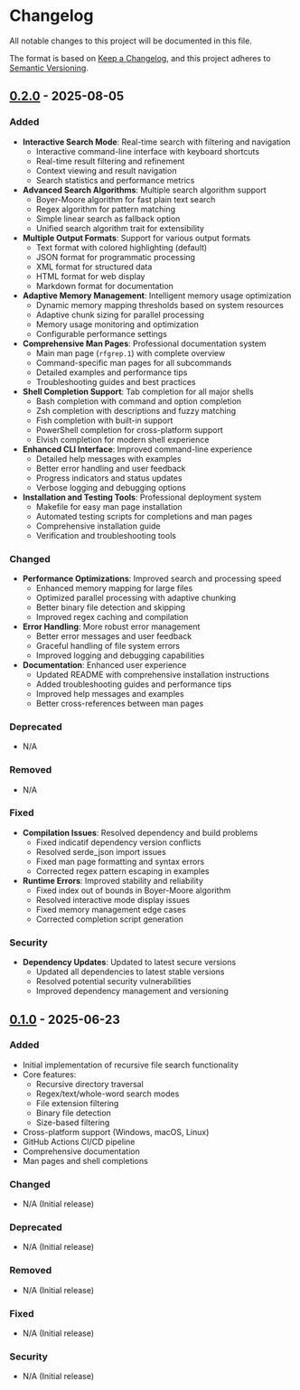 # Changelog
All notable changes to this project will be documented in this file.

The format is based on [Keep a Changelog](https://keepachangelog.com/en/1.0.0/),
and this project adheres to [Semantic Versioning](https://semver.org/spec/v2.0.0.html).

## [0.2.0] - 2025-08-05

### Added
- **Interactive Search Mode**: Real-time search with filtering and navigation
  - Interactive command-line interface with keyboard shortcuts
  - Real-time result filtering and refinement
  - Context viewing and result navigation
  - Search statistics and performance metrics
- **Advanced Search Algorithms**: Multiple search algorithm support
  - Boyer-Moore algorithm for fast plain text search
  - Regex algorithm for pattern matching
  - Simple linear search as fallback option
  - Unified search algorithm trait for extensibility
- **Multiple Output Formats**: Support for various output formats
  - Text format with colored highlighting (default)
  - JSON format for programmatic processing
  - XML format for structured data
  - HTML format for web display
  - Markdown format for documentation
- **Adaptive Memory Management**: Intelligent memory usage optimization
  - Dynamic memory mapping thresholds based on system resources
  - Adaptive chunk sizing for parallel processing
  - Memory usage monitoring and optimization
  - Configurable performance settings
- **Comprehensive Man Pages**: Professional documentation system
  - Main man page (`rfgrep.1`) with complete overview
  - Command-specific man pages for all subcommands
  - Detailed examples and performance tips
  - Troubleshooting guides and best practices
- **Shell Completion Support**: Tab completion for all major shells
  - Bash completion with command and option completion
  - Zsh completion with descriptions and fuzzy matching
  - Fish completion with built-in support
  - PowerShell completion for cross-platform support
  - Elvish completion for modern shell experience
- **Enhanced CLI Interface**: Improved command-line experience
  - Detailed help messages with examples
  - Better error handling and user feedback
  - Progress indicators and status updates
  - Verbose logging and debugging options
- **Installation and Testing Tools**: Professional deployment system
  - Makefile for easy man page installation
  - Automated testing scripts for completions and man pages
  - Comprehensive installation guide
  - Verification and troubleshooting tools

### Changed
- **Performance Optimizations**: Improved search and processing speed
  - Enhanced memory mapping for large files
  - Optimized parallel processing with adaptive chunking
  - Better binary file detection and skipping
  - Improved regex caching and compilation
- **Error Handling**: More robust error management
  - Better error messages and user feedback
  - Graceful handling of file system errors
  - Improved logging and debugging capabilities
- **Documentation**: Enhanced user experience
  - Updated README with comprehensive installation instructions
  - Added troubleshooting guides and performance tips
  - Improved help messages and examples
  - Better cross-references between man pages

### Deprecated
- N/A

### Removed
- N/A

### Fixed
- **Compilation Issues**: Resolved dependency and build problems
  - Fixed indicatif dependency version conflicts
  - Resolved serde_json import issues
  - Fixed man page formatting and syntax errors
  - Corrected regex pattern escaping in examples
- **Runtime Errors**: Improved stability and reliability
  - Fixed index out of bounds in Boyer-Moore algorithm
  - Resolved interactive mode display issues
  - Fixed memory management edge cases
  - Corrected completion script generation

### Security
- **Dependency Updates**: Updated to latest secure versions
  - Updated all dependencies to latest stable versions
  - Resolved potential security vulnerabilities
  - Improved dependency management and versioning

## [0.1.0] - 2025-06-23

### Added
- Initial implementation of recursive file search functionality
- Core features:
  - Recursive directory traversal
  - Regex/text/whole-word search modes
  - File extension filtering
  - Binary file detection
  - Size-based filtering
- Cross-platform support (Windows, macOS, Linux)
- GitHub Actions CI/CD pipeline
- Comprehensive documentation
- Man pages and shell completions

### Changed
- N/A (Initial release)

### Deprecated
- N/A (Initial release)

### Removed
- N/A (Initial release)

### Fixed
- N/A (Initial release)

### Security
- N/A (Initial release)

[Unreleased]: https://github.com/kh3rld/rfgrep/compare/v0.2.0...HEAD
[0.2.0]: https://github.com/kh3rld/rfgrep/compare/v0.1.0...v0.2.0
[0.1.0]: https://github.com/kh3rld/rfgrep/releases/tag/v0.1.0

